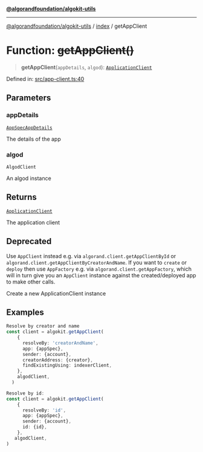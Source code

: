 [**@algorandfoundation/algokit-utils**](../../README.md)

***

[@algorandfoundation/algokit-utils](../../README.md) / [index](../README.md) / getAppClient

# Function: ~~getAppClient()~~

> **getAppClient**(`appDetails`, `algod`): [`ApplicationClient`](../../types/app-client/classes/ApplicationClient.md)

Defined in: [src/app-client.ts:40](https://github.com/algorandfoundation/algokit-utils-ts/blob/main/src/app-client.ts#L40)

## Parameters

### appDetails

[`AppSpecAppDetails`](../../types/app-client/type-aliases/AppSpecAppDetails.md)

The details of the app

### algod

`AlgodClient`

An algod instance

## Returns

[`ApplicationClient`](../../types/app-client/classes/ApplicationClient.md)

The application client

## Deprecated

Use `AppClient` instead e.g. via `algorand.client.getAppClientById` or
`algorand.client.getAppClientByCreatorAndName`.
If you want to `create` or `deploy` then use `AppFactory` e.g. via `algorand.client.getAppFactory`,
which will in turn give you an `AppClient` instance against the created/deployed app to make other calls.

Create a new ApplicationClient instance

## Examples

```ts
Resolve by creator and name
const client = algokit.getAppClient(
    {
      resolveBy: 'creatorAndName',
      app: {appSpec},
      sender: {account},
      creatorAddress: {creator},
      findExistingUsing: indexerClient,
    },
    algodClient,
  )
```

```ts
Resolve by id:
const client = algokit.getAppClient(
    {
      resolveBy: 'id',
      app: {appSpec},
      sender: {account},
      id: {id},
    },
   algodClient,
)
```
